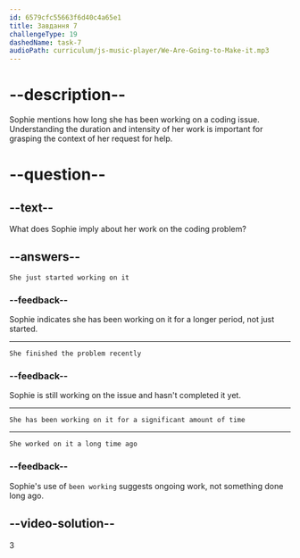 ```yaml
---
id: 6579cfc55663f6d40c4a65e1
title: Завдання 7
challengeType: 19
dashedName: task-7
audioPath: curriculum/js-music-player/We-Are-Going-to-Make-it.mp3
---
```


<!--
AUDIO REFERENCE: 
Sophie: "I've been working on it for a while."
-->

# --description--

Sophie mentions how long she has been working on a coding issue. Understanding the duration and intensity of her work is important for grasping the context of her request for help.

# --question--

## --text--

What does Sophie imply about her work on the coding problem?

## --answers--

`She just started working on it`

### --feedback--

Sophie indicates she has been working on it for a longer period, not just started.

---

`She finished the problem recently`

### --feedback--

Sophie is still working on the issue and hasn't completed it yet.

---

`She has been working on it for a significant amount of time`

---

`She worked on it a long time ago`

### --feedback--

Sophie's use of `been working` suggests ongoing work, not something done long ago.

## --video-solution--

3
